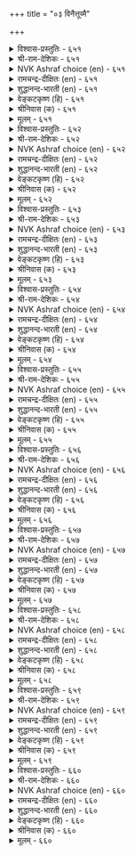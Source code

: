 +++
title = "०३ विनैत्तूय्मै"

+++


<details><summary>विश्वास-प्रस्तुतिः - ६५१</summary>

तुणैनलम् आक्कम् त्रुउम् विनैनलम्  
वेण्डिय ऎल्लान् दरुम्।       ६५१
</details>

<details><summary>श्री-राम-देशिकः - ६५१</summary>

अधिकारः ६६. क्रियाशुद्धि  
समीचीनेन साह्येन सम्पत् केवलमाप्यते ।  
यदि कर्म भवेत् सुष्ठु सर्वं तेन हि सिद्ध्यति ॥ ६५१॥
</details>

<details><summary>NVK Ashraf choice (en) - ६५१</summary>

०६५१
Good alliance brings success;
And good deeds all one needs. *
(M.S. Poornalingam Pillai), (P.S. Sundaram)
</details>

<details><summary>रामचन्द्र-दीक्षितः (en) - ६५१</summary>

651\. tuṇai nalam ākkam tarūum; viṉai nalam  
vēṇṭiya ellām tarum.

651\. A man’s friends bring prosperity to him; but his good acts fetch him his wish.  
</details>

<details><summary>शुद्धानन्द-भारती (en) - ६५१</summary>

1\. துணைநலம் ஆக்கம் தரூஉம் வினைநலம்  
வேண்டிய எல்லாம் தரும்.  
Friendship brings gain; but action pure  
Does every good thing we desire.        651  
</details>

<details><summary>वेङ्कटकृष्ण (हि) - ६५१</summary>

651
साथी की परिशुद्धता, दे देती है प्रेय ।  
कर्मों की परिशुद्धता, देती है सब श्रेय ॥
</details>

<details><summary>श्रीनिवास (क) - ६५१</summary>

651. योग्यवाद नॆरवु सिरियन्नु मात्र तरुत्तदॆ; उत्तम कार्यवु बयसिद ऎल्लवन्नू नीडुवुदु.

</details>

<details><summary>मूलम् - ६५१</summary>

तुणैनलम् आक्कम् त्रुउम् विनैनलम्  
वेण्डिय ऎल्लान् दरुम्।       ६५१
</details>

<details><summary>विश्वास-प्रस्तुतिः - ६५२</summary>

ऎण्ड्रुम् ऒरुवुदल् वेण्डुम् पुगऴॊडु  
नण्ड्रि पयवा विनै।       ६५२
</details>

<details><summary>श्री-राम-देशिकः - ६५२</summary>

इह कीर्तिः परे पुण्यं न सिद्धयेद्येन कर्मणा ।  
सर्वदा तन्न कर्तव्यं मन्त्रिणा भूतिमिच्छता ॥ ६५२॥
</details>

<details><summary>NVK Ashraf choice (en) - ६५२</summary>

०६५२
Avoid always deeds that do not lead to
Lasting good and fame. *
(P.S. Sundaram)
</details>

<details><summary>रामचन्द्र-दीक्षितः (en) - ६५२</summary>

652\. eṉṟum oruvutal vēṇṭum-pukaḻoṭu  
naṉṟi payavā viṉai.

652\. That deed must always be discarded which does not promote virtue and produce fame.  
</details>

<details><summary>शुद्धानन्द-भारती (en) - ६५२</summary>

2\. என்றும் ஒருவுதல் வேண்டும் புகழொடு  
நன்றி பயவா வினை.  
Eschew always acts that do not  
Bring good nor glory on their part.        652  
</details>

<details><summary>वेङ्कटकृष्ण (हि) - ६५२</summary>

652
सदा त्यागना चाहिये, जो हैं ऐसे कर्म ।  
कीर्ति-लाभ के साथ जो, देते हैं नहिं धर्म ॥
</details>

<details><summary>श्रीनिवास (क) - ६५२</summary>

652. अरसनिगॆ, बयसदक्क कीर्तियॊन्दिगॆ, उत्तम फलवन्नु नीडद कार्यवन्नु (मन्त्रियादवनु) ऎन्दॆन्दिगू त्यजिसबेकु.

</details>

<details><summary>मूलम् - ६५२</summary>

ऎण्ड्रुम् ऒरुवुदल् वेण्डुम् पुगऴॊडु  
नण्ड्रि पयवा विनै।       ६५२
</details>

<details><summary>विश्वास-प्रस्तुतिः - ६५३</summary>

ऒओदल् वेण्डुम् ऒळिमाऴ्गुम् सॆय्विनै  
आअदुम् ऎन्नु मवर्।       ६५३
</details>

<details><summary>श्री-राम-देशिकः - ६५३</summary>

उपर्युपर्यात्मवृद्धिकाङ्क्षायां यत्नमास्थितैः ।  
त्यज्यतां तादृशं कार्यं यद्गौखविधातकम् ॥ ६५३॥
</details>

<details><summary>NVK Ashraf choice (en) - ६५३</summary>

०६५३
Those who seek greatness must avoid
What will stain their name.
(P.S. Sundaram)
</details>

<details><summary>रामचन्द्र-दीक्षितः (en) - ६५३</summary>

653\. ōotal vēṇṭum, oḷi māḻkum ceyviṉai-  
‘āatum!’ eṉṉumavar.

653\. Those who wish to become great must always avoid deeds which darken the lustre of their reputation.  
</details>

<details><summary>शुद्धानन्द-भारती (en) - ६५३</summary>

3\. ஓஒதல் வேண்டும் ஒளிமாழ்கும் செய்வினை  
ஆஅதும் என்னு மவர்.  
Those in the world desire for fame  
Should shun the deed that dims their name.        653  
</details>

<details><summary>वेङ्कटकृष्ण (हि) - ६५३</summary>

653
‘उन्नति करनी चाहिये’, यों जिनको हो राग ।  
निज गौरव को हानिकर, करें कर्म वे त्याग ॥
</details>

<details><summary>श्रीनिवास (क) - ६५३</summary>

653. तावु मेलॆ मेलॆ एरबेकु ऎन्नुववरु, तम्म कीर्तिगॆ कळङ्कवाद कलसगळिन्द दूरविरबेकु.

</details>

<details><summary>मूलम् - ६५३</summary>

ऒओदल् वेण्डुम् ऒळिमाऴ्गुम् सॆय्विनै  
आअदुम् ऎन्नु मवर्।       ६५३
</details>

<details><summary>विश्वास-प्रस्तुतिः - ६५४</summary>

इडुक्कण् पडिनुम् इळिवन्द सॆय्यार्  
नडुक्कट्र काट्चि यवर्।       ६५४
</details>

<details><summary>श्री-राम-देशिकः - ६५४</summary>

प्राप्तोऽपि व्यसने तस्य निर्मूलनकृतेऽपि वा ।  
निन्द्यं कार्यं न कुर्वन्ति विशुद्धमतयो जनाः ॥ ६५४॥
</details>

<details><summary>NVK Ashraf choice (en) - ६५४</summary>

०६५४
Men of clear understanding
Will not do mean acts even in distress.
(N.V.K. Ashraf), (P.S. Sundaram)
</details>

<details><summary>रामचन्द्र-दीक्षितः (en) - ६५४</summary>

654\. iṭukkaṇ paṭiṉum, iḷivanta ceyyār-  
naṭukku aṟṟa kāṭciyavar.

654\. Even adversity does not prompt men of unswerving purity to do mean things.  
</details>

<details><summary>शुद्धानन्द-भारती (en) - ६५४</summary>

4\. இடுக்கண் படினும் இளிவந்த செய்யார்  
நடுக்கற்ற காட்சி யவர்.  
Though perils press the faultless wise  
Shun deeds of mean, shameful device.        654  
</details>

<details><summary>वेङ्कटकृष्ण (हि) - ६५४</summary>

654
यद्यपि संकट-ग्रस्त हों, जिनका निश्चल ज्ञान ।  
निंद्य कर्म फिर भी सुधी, नहीं करेंगे जान ॥
</details>

<details><summary>श्रीनिवास (क) - ६५४</summary>

654. समदर्शियाद दृष्टियुळ्ळवरु तावु सङ्कटदल्लि सिलुकिदरू कीळ्तरद कॆलसगळल्लि तॊडगुवुदिल्ल.

</details>

<details><summary>मूलम् - ६५४</summary>

इडुक्कण् पडिनुम् इळिवन्द सॆय्यार्  
नडुक्कट्र काट्चि यवर्।       ६५४
</details>

<details><summary>विश्वास-प्रस्तुतिः - ६५५</summary>

ऎट्रॆण्ड्रु इरङ्गुव सॆय्यऱ्क सॆय्वानेल्  
मट्रन्न सॆय्यामै नण्ड्रु।       ६५५
</details>

<details><summary>श्री-राम-देशिकः - ६५५</summary>

पश्चात्तापकरं कार्यं न कुर्वीत कदाचन ।  
प्रमादेन कृते चापि पश्चातापमतिं त्यज ॥ ६५५॥
</details>

<details><summary>NVK Ashraf choice (en) - ६५५</summary>

०६५५
Do not do what you will regret; and if you do,
Better not repeat the same.
(P.S. Sundaram), (N.V.K. Ashraf)
</details>

<details><summary>रामचन्द्र-दीक्षितः (en) - ६५५</summary>

655\. 'eṟṟu!' eṉṟu iraṅkuva ceyyaṟka; ceyvāṉēl,  
maṟṟu aṉṉa ceyyāmai naṉṟu.

655\. Desist from deeds which you may regret later; but if you once happen to do such a deed, repeat it not.  
</details>

<details><summary>शुद्धानन्द-भारती (en) - ६५५</summary>

5\. எற்றென்று இரங்குவ செய்யற்க செய்வானேல்  
மற்றன்ன செய்யாமை நன்று.  
Do not wrong act and grieve, "Alas"  
If done, do not repeat it twice.        655  
</details>

<details><summary>वेङ्कटकृष्ण (हि) - ६५५</summary>

655
जिससे पश्चात्ताप हो, करो न ऐसा कार्य ।  
अगर किया तो फिर भला, ना कर ऐसा कार्य ॥
</details>

<details><summary>श्रीनिवास (क) - ६५५</summary>

655. 'एनु ऎन्थ कॆलस माडिदॆ!' ऎन्दु नन्तर आलोचिसि दुःखिसुव कार्यवन्नु माडदिरलि; ऒन्दुवेळॆ तप्पि माडिदरू
मत्तॆ अदु पुनरावर्तियागदिरुवुदु ऒळ्ळॆयदु.

</details>

<details><summary>मूलम् - ६५५</summary>

ऎट्रॆण्ड्रु इरङ्गुव सॆय्यऱ्क सॆय्वानेल्  
मट्रन्न सॆय्यामै नण्ड्रु।       ६५५
</details>

<details><summary>विश्वास-प्रस्तुतिः - ६५६</summary>

ईण्ड्राळ् पसिगाण्बान् आयिनुञ् जॆय्यऱ्क  
साण्ड्रोर् पऴिक्कुम् विनै।       ६५६
</details>

<details><summary>श्री-राम-देशिकः - ६५६</summary>

मातुर्बुभुक्षाशमनसङ्कटेऽपि समागते ।  
सद्भिर्विगर्हितं वर्ज्यं कार्यं न हि समाचरेत् ॥ ६५६॥
</details>

<details><summary>NVK Ashraf choice (en) - ६५६</summary>

०६५६
Do not do what the wise condemn
Even to save your starving mother.
(P.S. Sundaram)
</details>

<details><summary>रामचन्द्र-दीक्षितः (en) - ६५६</summary>

656\. īṉṟāḷ paci kāṇpāṉ āyiṉum, ceyyaṟka  
cāṉṟōr paḻikkum viṉai.

656\. Though you find your mother starving, do not do anything which will be condemned by the great.  
</details>

<details><summary>शुद्धानन्द-भारती (en) - ६५६</summary>

6\. ஈன்றான் பசிகாண்பான் ஆயினுஞ் செய்யற்க  
சான்றோர் பழிக்கும் வினை.  
Though she who begot thee hungers  
Shun acts denounced by ancient seers.        656  
</details>

<details><summary>वेङ्कटकृष्ण (हि) - ६५६</summary>

656
जननी को भूखी सही, यद्यपि देखा जाय ।  
सज्जन-निन्दित कार्य को, तो भी किया न जाय ॥
</details>

<details><summary>श्रीनिवास (क) - ६५६</summary>

656. हॆत्त तायि हसिविन्द नरळुव समयदल्लू तिळिदवरु निन्दिसुवन्थ (हीन) कॆलसवन्नु माडबारदु.

</details>

<details><summary>मूलम् - ६५६</summary>

ईण्ड्राळ् पसिगाण्बान् आयिनुञ् जॆय्यऱ्क  
साण्ड्रोर् पऴिक्कुम् विनै।       ६५६
</details>

<details><summary>विश्वास-प्रस्तुतिः - ६५७</summary>

पऴिमलैन्दु ऎय्दिय आक्कत्तिन् साण्ड्रोर्  
कऴिनल् कुरवे तलै।       ६५७
</details>

<details><summary>श्री-राम-देशिकः - ६५७</summary>

विधाय निन्दितं कार्यं सापवादं धनार्जनात् ।  
विर्दुष्टकर्मजनितदारिद्र्यं हि सतां वरम् ॥ ६५७॥
</details>

<details><summary>NVK Ashraf choice (en) - ६५७</summary>

०६५७
Better the pinching poverty of the wise
Than the pile of wealth hoarded by vice.
( Shuddhananda Bharatiar), (P.S. Sundaram)
</details>

<details><summary>रामचन्द्र-दीक्षितः (en) - ६५७</summary>

657\. paḻi malaintu eytiya ākkattiṉ, cāṉṟōr  
kaḻi nalkuravē talai.

657\. Better the poverty adopted by the great than the wealth resulting from sin.  
</details>

<details><summary>शुद्धानन्द-भारती (en) - ६५७</summary>

7\. பழிமலைந்து எய்திய ஆக்கத்தின் சான்றோர்  
கழிநல் குரவே தலை.  
Pinching poverty of the wise  
Is more than wealth hoarded by Vice.        657  
</details>

<details><summary>वेङ्कटकृष्ण (हि) - ६५७</summary>

657
दोष वहन कर प्राप्त जो, सज्जन को ऐश्वर्य ।  
उससे अति दारिद्रय ही, सहना उसको वर्य ॥
</details>

<details><summary>श्रीनिवास (क) - ६५७</summary>

657. निन्दॆयन्नु धरिसि (कीळु कॆलसमाडि) सम्पादिसिद ऐश्वर्यक्किन्त, विचारवन्तर कडु बडतनवे लेसु.

</details>

<details><summary>मूलम् - ६५७</summary>

पऴिमलैन्दु ऎय्दिय आक्कत्तिन् साण्ड्रोर्  
कऴिनल् कुरवे तलै।       ६५७
</details>

<details><summary>विश्वास-प्रस्तुतिः - ६५८</summary>

कडिन्द कडिन्दॊरार् सॆय्दार्क्कु अवैदाम्  
मुडिन्दालुम् पीऴै तरुम्।       ६५८
</details>

<details><summary>श्री-राम-देशिकः - ६५८</summary>

न कुर्यान्निन्दितं कर्म तत् प्रमादात् क्रियेत् चेत् ।  
कार्यवसानवेलायां दुःखमेव भवेत् ततः ॥ ६५८॥
</details>

<details><summary>NVK Ashraf choice (en) - ६५८</summary>

०६५८
Ends achieved without any regard to the means
Will bring grief॥
(N.V.K. Ashraf)
</details>

<details><summary>रामचन्द्र-दीक्षितः (en) - ६५८</summary>

658\. kaṭinta kaṭintu orār ceytārkku avaitām  
muṭintālum, pīḻai tarum.

658\. Those who do knowingly forbidden things will suffer in the end, although they may succeed in doing them.  
</details>

<details><summary>शुद्धानन्द-भारती (en) - ६५८</summary>

8\. கடிந்த கடிந்தொரார் செய்தார்க்கு அவைதாம்  
முடிந்தாலும் பீழை தரும்.  
Those who dare a forbidden deed  
Suffer troubles though they succeed.        658  
</details>

<details><summary>वेङ्कटकृष्ण (हि) - ६५८</summary>

658
वर्ज किये बिन वर्ज्य सब, जो करता दुष्कर्म ।  
कार्य-पूर्ति ही क्यों न हो, पीड़ा दें वे कर्म ॥
</details>

<details><summary>श्रीनिवास (क) - ६५८</summary>

658. (दॊड्डवरु) माडकूडदॆन्दु निषेधिसिद कॆलसगळन्नु माडिदवरिगॆ आ कॆलस नॆरवेरिदरू अवु कष्टगळन्ने तरुत्तवॆ.

</details>

<details><summary>मूलम् - ६५८</summary>

कडिन्द कडिन्दॊरार् सॆय्दार्क्कु अवैदाम्  
मुडिन्दालुम् पीऴै तरुम्।       ६५८
</details>

<details><summary>विश्वास-प्रस्तुतिः - ६५९</summary>

अऴक् कॊण्ड ऎल्लाम् अऴप्पोम् इऴप्पिनुम्  
पिऱ्पयक्कुम् नऱ्पा लवै।       ६५९
</details>

<details><summary>श्री-राम-देशिकः - ६५९</summary>

परहिंसाबलाल्लब्धं वित्तं मुञ्चेत् तमाश्रितम् ।  
क्रमप्राप्तधनं नष्टमप्यन्ते मुदमर्पयेत् ॥ ६५९॥
</details>

<details><summary>NVK Ashraf choice (en) - ६५९</summary>

०६५९
What's gained with other's tears will go in tears;
What's won fair, though lost, will surge again. *
(P.S. Sundaram), (K.R. Srinivasa Iyengar)
</details>

<details><summary>रामचन्द्र-दीक्षितः (en) - ६५९</summary>

659\. aḻak koṇṭa ellām aḻap pōm; iḻappiṉum,  
piṟpayakkum, naṟpālavai.

659\. What is secured by causing tears to others will be lost with tears. But good deeds will result in good later.  
</details>

<details><summary>शुद्धानन्द-भारती (en) - ६५९</summary>

9\. அழக்கொண்ட எல்லாம் அழப்போம் இழப்பினும்  
பிற்பயக்கும் நற்பா லவை.  
Gains from weeping, weeping go  
Though lost, from good deeds blessings flow.        659  
</details>

<details><summary>वेङ्कटकृष्ण (हि) - ६५९</summary>

659
रुला अन्य को प्राप्त सब, रुला उसे वह जाय ।  
खो कर भी सत्संपदा, पीछे फल दे जाय ॥
</details>

<details><summary>श्रीनिवास (क) - ६५९</summary>

659. इतररन्नु दुःखक्कीडुमाडि सम्पादिसिद सिरियॆल्लवू पडॆदवनन्नु दुःखक्कीडुमाडि, नाशवागि बिडुवुदु. ऒळ्ळॆय
हादियल्लि पडॆद सिरि मॊदलु नष्टवादरू नन्तर फल प्राप्तियागुवुदु.

</details>

<details><summary>मूलम् - ६५९</summary>

अऴक् कॊण्ड ऎल्लाम् अऴप्पोम् इऴप्पिनुम्  
पिऱ्पयक्कुम् नऱ्पा लवै।       ६५९
</details>

<details><summary>विश्वास-प्रस्तुतिः - ६६०</summary>

सलत्ताल् पॊरुळ्सॆय्दे मार्त्तल् पसुमण्  
कलत्तुळ्नीर् पॆय्दिरीइ यट्रु।       ६६०
</details>

<details><summary>श्री-राम-देशिकः - ६६०</summary>

वञ्चनामार्गसंप्राप्तवित्तरक्षणकर्म तु ।  
अपक्कामघटक्षिप्तजलरक्षणवद्भवेत् ॥ ६६०॥
</details>

<details><summary>NVK Ashraf choice (en) - ६६०</summary>

०६६०
Stocking ill-got wealth is like storing
Water in an unbaked pot. *
(P.S. Sundaram), (K.R. Srinivasa Iyengar)
</details>

<details><summary>रामचन्द्र-दीक्षितः (en) - ६६०</summary>

660\. calattāl poruḷ ceytu ēmākkal-pacu maṇ-  
kalattuḷ nīr peytu, irīiyaṟṟu.

660\. A minister who promotes his king’s resources by fraud is like one who tries to store up water in a pot of unburnt clay.  
</details>

<details><summary>शुद्धानन्द-भारती (en) - ६६०</summary>

10\. சலத்தால் பொருள்செய்தே மார்த்தல் பசுமட்  
கலத்துள்நீர் பெய்திரீஇ யற்று  
The wealth gathered in guilty ways  
Is water poured in wet clay vase.        660  
</details>

<details><summary>वेङ्कटकृष्ण (हि) - ६६०</summary>

660
छल से धन को जोड़ कर, रखने की तदबीर ।  
कच्चे मिट्टी कलश में, भर रखना ज्यों नीर ॥
</details>

<details><summary>श्रीनिवास (क) - ६६०</summary>

660. वञ्चनॆय मार्गदल्लि सिरियन्नु सेरिसि कापाडुवुदु, हसि मण्णिन मडकॆयल्लि नीरन्नु हॊय्दु इरिसिदन्तॆ.
</details>

<details><summary>मूलम् - ६६०</summary>

सलत्ताल् पॊरुळ्सॆय्दे मार्त्तल् पसुमण्  
कलत्तुळ्नीर् पॆय्दिरीइ यट्रु।       ६६०
</details>
